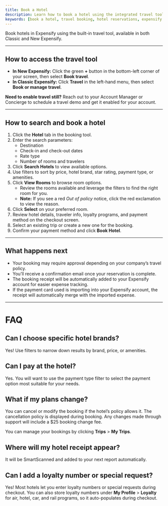 ```yaml
---
title: Book a Hotel
description: Learn how to book a hotel using the integrated travel tool in Classic and New Expensify, with step-by-step instructions.
keywords: [book a hotel, travel booking, hotel reservations, expensify travel, classic, new expensify]
---
```



Book hotels in Expensify using the built-in travel tool, available in both Classic and New Expensify.

---

## How to access the travel tool

- **In New Expensify:** Click the green **+** button in the bottom-left corner of your screen, then select **Book travel**.
- **In Classic Expensify:** Click **Travel** in the left-hand menu, then select **Book or manage travel**.

**Need to enable travel still?** Reach out to your Account Manager or Concierge to schedule a travel demo and get it enabled for your account.

---

## How to search and book a hotel

1. Click the **Hotel** tab in the booking tool.
2. Enter the search parameters:
   - Destination
   - Check-in and check-out dates
   - Rate type
   - Number of rooms and travelers
3. Click **Search Hotels** to view available options.
4. Use filters to sort by price, hotel brand, star rating, payment type, or amenities.
5. Click **View Rooms** to browse room options.
   - Review the rooms available and leverage the filters to find the right room for you.
   - **Note:** If you see a red _Out of policy_ notice, click the red exclamation to view the reason.
6. Click **Select** on your preferred room.
7. Review hotel details, traveler info, loyalty programs, and payment method on the checkout screen.
8. Select an existing trip or create a new one for the booking.
9. Confirm your payment method and click **Book Hotel**.

---

## What happens next

- Your booking may require approval depending on your company’s travel policy.
- You’ll receive a confirmation email once your reservation is complete.
- The booking receipt will be automatically added to your Expensify account for easier expense tracking.
- If the payment card used is importing into your Expensify account, the receipt will automatically merge with the imported expense.

---

# FAQ

## Can I choose specific hotel brands?
Yes! Use filters to narrow down results by brand, price, or amenities.

## Can I pay at the hotel?
Yes. You will want to use the payment type filter to select the payment option most suitable for your needs.

## What if my plans change?
You can cancel or modify the booking if the hotel’s policy allows it. The cancellation policy is displayed during booking. Any changes made through support will include a $25 booking change fee.

You can manage your bookings by clicking **Trips** > **My Trips**.

## Where will my hotel receipt appear?
It will be SmartScanned and added to your next report automatically.

## Can I add a loyalty number or special request?
Yes! Most hotels let you enter loyalty numbers or special requests during checkout. You can also store loyalty numbers under **My Profile** > **Loyalty** for air, hotel, car, and rail programs, so it auto-populates during checkout. 

